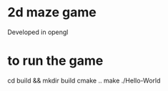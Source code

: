 # 2d maze game
 Developed in opengl

# to run the game
 cd build && mkdir build
 cmake ..
 make
 ./Hello-World
